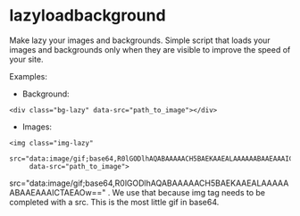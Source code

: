 # lazyloadbackground
Make lazy your images and backgrounds.
Simple script that loads your images and backgrounds only when they are visible to improve the speed of your site.

Examples:
- Background:
```
<div class="bg-lazy" data-src="path_to_image"></div>
```

- Images:
```
<img class="img-lazy"
     src="data:image/gif;base64,R0lGODlhAQABAAAAACH5BAEKAAEALAAAAAABAAEAAAICTAEAOw==" 
     data-src="path_to_image">
```
src="data:image/gif;base64,R0lGODlhAQABAAAAACH5BAEKAAEALAAAAAABAAEAAAICTAEAOw==" .
We use that because img tag needs to be completed with a src. This is the most little gif in base64.
